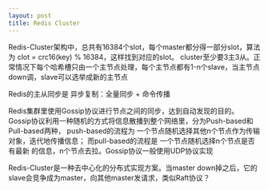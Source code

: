 ```yaml
---
layout: post
title: Redis Cluster
---
```



Redis-Cluster架构中，总共有16384个slot，每个master都分得一部分slot，算法为 clot = crc16(key) % 16384，这样找到对应的slot。
cluster至少要3主3从。正常情况下每个哈希槽只由一个主节点处理，每个主节点都有1-n个slave，当主节点down调，slave可以选举成新的主节点

Redis的主从同步是 异步复制：全量同步 + 命令传播

Redis集群里使用Gossip协议进行节点之间的同步，达到自动发现的目的。Gossip协议利用一种随机的方式将信息散播到整个网络里，分为Push-based和Pull-based两种，
push-based的流程为 一个节点随机选择其他n个节点作为传输对象，迭代地传播信息；  而pull-based的流程是 一个节点随机选择n个节点是否有最新
的信息，n个节点去拉。Gossip协议一般使用UDP协议实现

Redis-Cluster是一种去中心化的分布式实现方案。当master down掉之后，它的slave会竞争成为master，向其他master发请求，类似Raft协议？